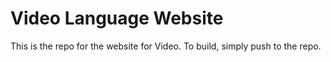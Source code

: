 Video Language Website
======================

This is the repo for the website for Video. To build, simply push to the repo.

